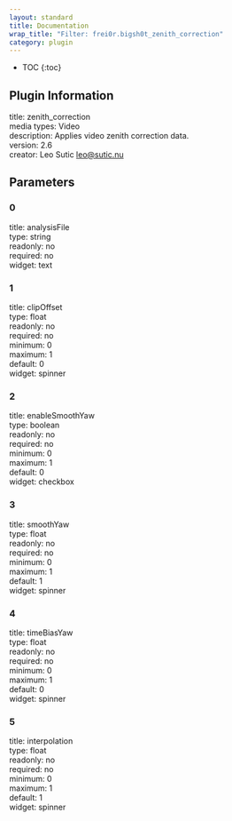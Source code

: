 ```yaml
---
layout: standard
title: Documentation
wrap_title: "Filter: frei0r.bigsh0t_zenith_correction"
category: plugin
---
```

* TOC
{:toc}

## Plugin Information

title: zenith_correction  
media types:
Video  
description: Applies video zenith correction data.  
version: 2.6  
creator: Leo Sutic <leo@sutic.nu>  

## Parameters

### 0

title: analysisFile    
type: string  
readonly: no  
required: no  
widget: text  

### 1

title: clipOffset    
type: float  
readonly: no  
required: no  
minimum: 0  
maximum: 1  
default: 0  
widget: spinner  

### 2

title: enableSmoothYaw    
type: boolean  
readonly: no  
required: no  
minimum: 0  
maximum: 1  
default: 0  
widget: checkbox  

### 3

title: smoothYaw    
type: float  
readonly: no  
required: no  
minimum: 0  
maximum: 1  
default: 1  
widget: spinner  

### 4

title: timeBiasYaw    
type: float  
readonly: no  
required: no  
minimum: 0  
maximum: 1  
default: 0  
widget: spinner  

### 5

title: interpolation    
type: float  
readonly: no  
required: no  
minimum: 0  
maximum: 1  
default: 1  
widget: spinner  

